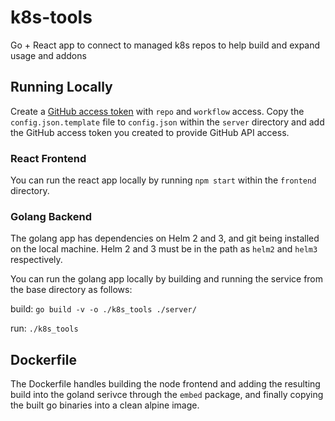 # k8s-tools
Go + React app to connect to managed k8s repos to help build and expand usage and addons

## Running Locally
Create a [GitHub access token](https://github.com/settings/tokens) with `repo` and `workflow` access.  Copy the `config.json.template` file to `config.json` within the `server` directory and add the GitHub access token you created to provide GitHub API access. 

### React Frontend
You can run the react app locally by running `npm start` within the `frontend` directory.
### Golang Backend
The golang app has dependencies on Helm 2 and 3, and git being installed on the local machine. Helm 2 and 3 must be in the path as `helm2` and `helm3` respectively.

You can run the golang app locally by building and running the service from the base directory as follows:


build: `go build -v -o ./k8s_tools ./server/`

run: `./k8s_tools`

## Dockerfile
The Dockerfile handles building the node frontend and adding the resulting build into the goland serivce through the `embed` package, and finally copying the built go binaries into a clean alpine image.